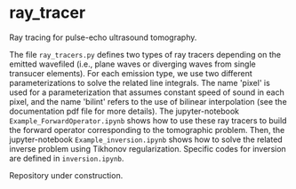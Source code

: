 # ray_tracer

Ray tracing for pulse-echo ultrasound tomography. 

The file <code>ray_tracers.py</code> defines two types of ray tracers depending on the emitted wavefiled (i.e., plane waves or diverging waves from single transucer elements). For each emission type, we use two different parameterizations to solve the related line integrals. The name 'pixel' is used for a parameterization that assumes constant speed of sound in each pixel, and the name 'bilint' refers to the use of bilinear interpolation (see the documentation pdf file for more details). The jupyter-notebook <code>Example_ForwardOperator.ipynb</code> shows how to use these ray tracers to build the forward operator corresponding to the tomographic problem. Then, the jupyter-notebook <code>Example_inversion.ipynb</code> shows how to solve the related inverse problem using Tikhonov regularization. Specific codes for inversion are defined in <code>inversion.ipynb</code>.

Repository under construction.
